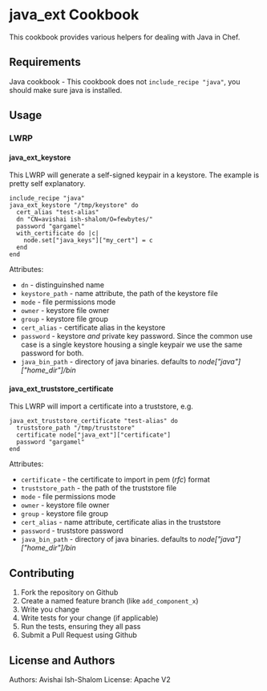 java_ext Cookbook
=================
This cookbook provides various helpers for dealing with Java in Chef.

Requirements
------------
Java cookbook - This cookbook does not `include_recipe "java"`, you should make sure java is installed.

Usage
-----

### LWRP
#### java_ext_keystore
This LWRP will generate a self-signed keypair in a keystore. The example is pretty self explanatory.

    include_recipe "java"
    java_ext_keystore "/tmp/keystore" do
      cert_alias "test-alias"
      dn "CN=avishai ish-shalom/O=fewbytes/"
      password "gargamel"
      with_certificate do |c|
        node.set["java_keys"]["my_cert"] = c
      end
    end
Attributes:
- `dn` - distinguinshed name
- `keystore_path` - name attribute, the path of the keystore file
- `mode` - file permissions mode
- `owner` - keystore file owner
- `group` - keystore file group
- `cert_alias` - certificate alias in the keystore
- `password` - keystore *and* private key password. Since the common use case is a single keystore housing a single keypair we use the same password for both.
- `java_bin_path` - directory of java binaries. defaults to _node["java"]["home_dir"]/bin_

#### java_ext_truststore_certificate
This LWRP will import a certificate into a truststore, e.g.

    java_ext_truststore_certificate "test-alias" do
      truststore_path "/tmp/truststore"
      certificate node["java_ext"]["certificate"]
      password "gargamel"
    end

Attributes:
- `certificate` - the certificate to import in pem (_rfc_) format
- `truststore_path` - the path of the truststore file
- `mode` - file permissions mode
- `owner` - keystore file owner
- `group` - keystore file group
- `cert_alias` - name attribute, certificate alias in the truststore
- `password` - truststore password
- `java_bin_path` - directory of java binaries. defaults to _node["java"]["home_dir"]/bin_

Contributing
------------

1. Fork the repository on Github
2. Create a named feature branch (like `add_component_x`)
3. Write you change
4. Write tests for your change (if applicable)
5. Run the tests, ensuring they all pass
6. Submit a Pull Request using Github

License and Authors
-------------------
Authors: Avishai Ish-Shalom
License: Apache V2
